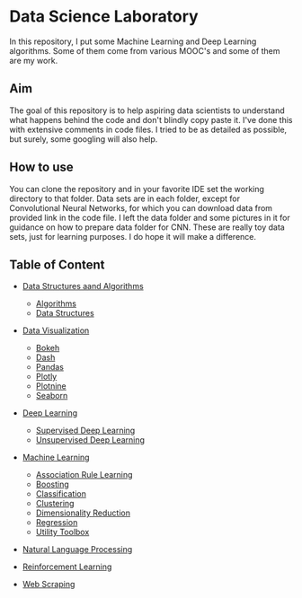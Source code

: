 # Data Science Laboratory

In this repository, I put some Machine Learning and Deep Learning algorithms.
Some of them come from various MOOC's and some of them are my work.

## Aim

The goal of this repository is to help aspiring data scientists to understand what happens behind the code and don't blindly copy paste it. I've done this with extensive comments in code files.
I tried to be as detailed as possible, but surely, some googling will also help.

## How to use

You can clone the repository and in your favorite IDE set the working directory to that folder.
Data sets are in each folder, except for Convolutional Neural Networks, for which you can download data from provided link in the code file. I left the data folder and some pictures in it for guidance on how to prepare data folder for CNN. These are really toy data sets, just for learning purposes. I do hope it will make a difference.

## Table of Content

* [Data Structures aand Algorithms](https://github.com/Okroshiashvili/Data-Science-Lab/tree/master/Data%20Structures%20and%20Algorithms)
  * [Algorithms](https://github.com/Okroshiashvili/Data-Science-Lab/tree/master/Data%20Structures%20and%20Algorithms/Algorithms)
  * [Data Structures](https://github.com/Okroshiashvili/Data-Science-Lab/tree/master/Data%20Structures%20and%20Algorithms/Data%20Structures)

* [Data Visualization](https://github.com/Okroshiashvili/Data-Science-Lab/tree/master/Data%20Visualization)
  * [Bokeh](https://github.com/Okroshiashvili/Data-Science-Lab/tree/master/Data%20Visualization/Bokeh)
  * [Dash](https://github.com/Okroshiashvili/Data-Science-Lab/tree/master/Data%20Visualization/Dash)
  * [Pandas](https://github.com/Okroshiashvili/Data-Science-Lab/tree/master/Data%20Visualization/Pandas)
  * [Plotly](https://github.com/Okroshiashvili/Data-Science-Lab/tree/master/Data%20Visualization/Plotly)
  * [Plotnine](https://github.com/Okroshiashvili/Data-Science-Lab/tree/master/Data%20Visualization/Plotnine)
  * [Seaborn](https://github.com/Okroshiashvili/Data-Science-Lab/tree/master/Data%20Visualization/Seaborn)

* [Deep Learning](https://github.com/Okroshiashvili/Data-Science-Lab/tree/master/Deep%20Learning)
  * [Supervised Deep Learning](https://github.com/Okroshiashvili/Data-Science-Lab/tree/master/Deep%20Learning/Supervised%20Deep%20Learning)
  * [Unsupervised Deep Learning](https://github.com/Okroshiashvili/Data-Science-Lab/tree/master/Deep%20Learning/Unsupervised%20Deep%20Learning)

* [Machine Learning](https://github.com/Okroshiashvili/Data-Science-Lab/tree/master/Machine%20Learning)
  * [Association Rule Learning](https://github.com/Okroshiashvili/Data-Science-Lab/tree/master/Machine%20Learning/Association%20Rule%20Learning)
  * [Boosting](https://github.com/Okroshiashvili/Data-Science-Lab/tree/master/Machine%20Learning/Boosting)
  * [Classification](https://github.com/Okroshiashvili/Data-Science-Lab/tree/master/Machine%20Learning/Classification)
  * [Clustering](https://github.com/Okroshiashvili/Data-Science-Lab/tree/master/Machine%20Learning/Clustering)
  * [Dimensionality Reduction](https://github.com/Okroshiashvili/Data-Science-Lab/tree/master/Machine%20Learning/Dimensionality%20Reduction)
  * [Regression](https://github.com/Okroshiashvili/Data-Science-Lab/tree/master/Machine%20Learning/Regression)
  * [Utility Toolbox](https://github.com/Okroshiashvili/Data-Science-Lab/tree/master/Machine%20Learning/Utility%20Toolbox)

* [Natural Language Processing](https://github.com/Okroshiashvili/Data-Science-Lab/tree/master/Natural%20Language%20Processing)

* [Reinforcement Learning](https://github.com/Okroshiashvili/Data-Science-Lab/tree/master/Reinforcement%20Learning)

* [Web Scraping](https://github.com/Okroshiashvili/Data-Science-Lab/tree/master/Web%20Scraping)
